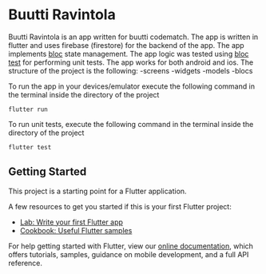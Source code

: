 # Buutti Ravintola

Buutti Ravintola is an app written for buutti codematch. The app is written in flutter and uses firebase (firestore) for the backend of the app. 
The app implements [bloc](https://pub.dev/packages/bloc) state management. The app logic was tested using [bloc test](https://pub.dev/packages/bloc_test) for performing unit tests.  The app works for both android and ios. 
The structure of the project is the following:
-screens 
-widgets
-models
-blocs


To run the app in your devices/emulator execute the following command in the terminal inside the directory of the project
```
flutter run 
```
To run unit tests,  execute the following command in the terminal inside the directory of the project
```
flutter test
```


## Getting Started

This project is a starting point for a Flutter application.

A few resources to get you started if this is your first Flutter project:

- [Lab: Write your first Flutter app](https://flutter.dev/docs/get-started/codelab)
- [Cookbook: Useful Flutter samples](https://flutter.dev/docs/cookbook)

For help getting started with Flutter, view our
[online documentation](https://flutter.dev/docs), which offers tutorials,
samples, guidance on mobile development, and a full API reference.

